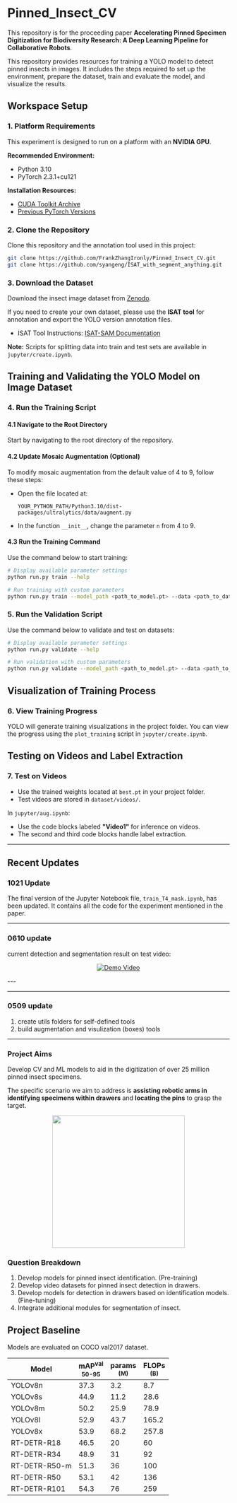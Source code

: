 # Pinned_Insect_CV

This repository is for the proceeding paper **Accelerating Pinned Specimen Digitization for Biodiversity Research: A Deep Learning Pipeline for Collaborative Robots**.

This repository provides resources for training a YOLO model to detect pinned insects in images. It includes the steps required to set up the environment, prepare the dataset, train and evaluate the model, and visualize the results.

## Workspace Setup

### 1. Platform Requirements

This experiment is designed to run on a platform with an **NVIDIA GPU**.

**Recommended Environment:**
- Python 3.10
- PyTorch 2.3.1+cu121

**Installation Resources:**
- [CUDA Toolkit Archive](https://developer.nvidia.com/cuda-toolkit-archive)
- [Previous PyTorch Versions](https://pytorch.org/get-started/previous-versions/)

### 2. Clone the Repository

Clone this repository and the annotation tool used in this project:

```bash
git clone https://github.com/FrankZhangIronly/Pinned_Insect_CV.git
git clone https://github.com/syangeng/ISAT_with_segment_anything.git
```

### 3. Download the Dataset

Download the insect image dataset from [Zenodo](https://zenodo.org/records/14046033?preview=1&token=eyJhbGciOiJIUzUxMiJ9.eyJpZCI6IjZhMzkzOTVjLTlmZDUtNDk1My1hZjlhLWY5MDI2ODY0NDU3NSIsImRhdGEiOnt9LCJyYW5kb20iOiIwZjlmY2JjMDJiZDVjMjc0NzI3MDE4YTA5MmJmMjE5MiJ9.n5B45kLrLe9EI1nXk2GWFiCm6S3AVcLgEIhYGFM-YYYzXamNabUp6FY2F1uxJCf52ag6TsQhg5Sss6gZgqX0dQ).

If you need to create your own dataset, please use the **ISAT tool** for annotation and export the YOLO version annotation files.
- ISAT Tool Instructions: [ISAT-SAM Documentation](https://isat-sam.documentation.link)

**Note:** Scripts for splitting data into train and test sets are available in `jupyter/create.ipynb`.

## Training and Validating the YOLO Model on Image Dataset

### 4. Run the Training Script

#### 4.1 Navigate to the Root Directory

Start by navigating to the root directory of the repository.

#### 4.2 Update Mosaic Augmentation (Optional)

To modify mosaic augmentation from the default value of 4 to 9, follow these steps:

- Open the file located at:
  ```
  YOUR_PYTHON_PATH/Python3.10/dist-packages/ultralytics/data/augment.py
  ```
- In the function `__init__`, change the parameter `n` from 4 to 9.

#### 4.3 Run the Training Command

Use the command below to start training:

```bash
# Display available parameter settings
python run.py train --help

# Run training with custom parameters
python run.py train --model_path <path_to_model.pt> --data <path_to_data.yaml> [other parameters]
```

### 5. Run the Validation Script

Use the command below to validate and test on datasets:

```bash
# Display available parameter settings
python run.py validate --help

# Run validation with custom parameters
python run.py validate --model_path <path_to_model.pt> --data <path_to_data1.yaml> <path_to_data2.yaml> ... --name <val_name1> <val_name2> ...
```

## Visualization of Training Process

### 6. View Training Progress

YOLO will generate training visualizations in the project folder. You can view the progress using the `plot_training` script in `jupyter/create.ipynb`.

## Testing on Videos and Label Extraction

### 7. Test on Videos

- Use the trained weights located at `best.pt` in your project folder.
- Test videos are stored in `dataset/videos/`.

In `jupyter/aug.ipynb`:
- Use the code blocks labeled **"Video1"** for inference on videos.
- The second and third code blocks handle label extraction.

---

## Recent Updates

### 1021 Update

The final version of the Jupyter Notebook file, `train_T4_mask.ipynb`, has been updated. It contains all the code for the experiment mentioned in the paper.

---
### 0610 update
current detection and segmentation result on test video:
<p align="center">
  <a href="other/vi720.mp4">
    <img src="other/vi.png" alt="Demo Video">
  </a>
</p>
---

---
### 0509 update
1. create utils folders for self-defined tools
2. build augmentation and visulization (boxes) tools
---

### Project Aims
Develop CV and ML models to aid in the digitization of over 25 million pinned insect specimens.

The specific scenario we aim to address is **assisting robotic arms in identifying specimens within drawers** and **locating the pins** to grasp the target.

<p align="center">
    <img height="300" src="other/img.png"/>
</p>

### Question Breakdown
1. Develop models for pinned insect identification. (Pre-training)
2. Develop video datasets for pinned insect detection in drawers.
3. Develop models for detection in drawers based on identification models. (Fine-tuning)
4. Integrate additional modules for segmentation of insect.

## Project Baseline
Models are evaluated on COCO val2017 dataset.

| Model         | mAP<sup>val<br>50-95 | params<br><sup>(M) | FLOPs<br><sup>(B) |
|---------------|----------------------|--------------------|-------------------|
| YOLOv8n       | 37.3                 | 3.2                | 8.7               |
| YOLOv8s       | 44.9                 | 11.2               | 28.6              |
| YOLOv8m       | 50.2                 | 25.9               | 78.9              |
| YOLOv8l       | 52.9                 | 43.7               | 165.2             |
| YOLOv8x       | 53.9                 | 68.2               | 257.8             |
| RT-DETR-R18   | 46.5                 | 20                 | 60                |
| RT-DETR-R34   | 48.9                 | 31                 | 92                |
| RT-DETR-R50-m | 51.3                 | 36                 | 100               |
| RT-DETR-R50   | 53.1                 | 42                 | 136               |
| RT-DETR-R101  | 54.3                 | 76                 | 259               |

